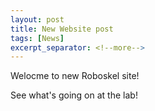 ```yaml
---
layout: post
title: New Website post
tags: [News]
excerpt_separator: <!--more-->
---
```


Welocme to new Roboskel site!  
<!--more-->
See what's going on at the lab! 
